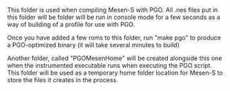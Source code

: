 This folder is used when compiling Mesen-S with PGO.
All .nes files put in this folder will be folder will be run in console mode for a few seconds as a way of building of a profile for use with PGO.

Once you have added a few roms to this folder, run "make pgo" to produce a PGO-optimized binary (it will take several minutes to build)

Another folder, called "PGOMesenHome" will be created alongside this one when the instrumented executable runs when executing the PGO script.  
This folder will be used as a temporary home folder location for Mesen-S to store the files it creates in the process.
